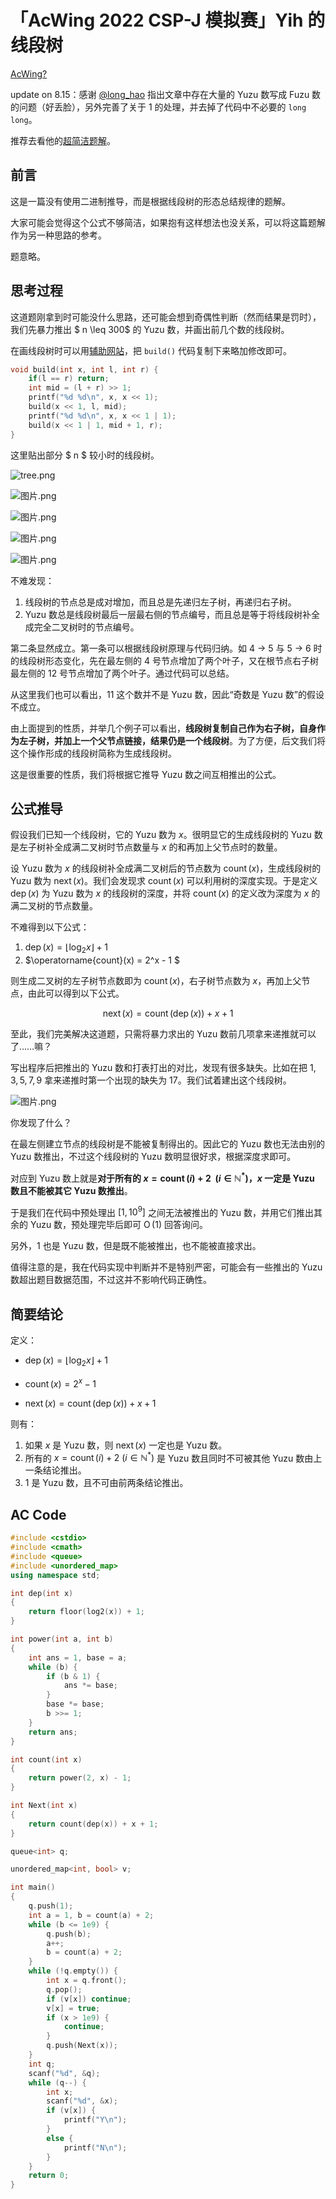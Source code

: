 # 「AcWing 2022 CSP-J 模拟赛」Yih 的线段树

[AcWing?](https://www.acwing.com/solution/content/132477/)

update on 8.15：感谢 [@long_hao](http://www.hifumi.cn) 指出文章中存在大量的 Yuzu 数写成 Fuzu 数的问题（好丢脸），另外完善了关于 $1$ 的处理，并去掉了代码中不必要的 `long long`。

推荐去看他的[超简洁题解](http://www.hifumi.cn/index.php/2022/08/14/acwing_csp-j2022_mo_ni_sai_4582_yih_de_xian_duan_shu/)。

## 前言

这是一篇没有使用二进制推导，而是根据线段树的形态总结规律的题解。

大家可能会觉得这个公式不够简洁，如果抱有这样想法也没关系，可以将这篇题解作为另一种思路的参考。

题意略。

## 思考过程

这道题刚拿到时可能没什么思路，还可能会想到奇偶性判断（然而结果是罚时），我们先暴力推出 $ n \leq 300$ 的 Yuzu 数，并画出前几个数的线段树。

在画线段树时可以用[辅助网站](https://csacademy.com/app/graph_editor/)，把 `build()` 代码复制下来略加修改即可。

```cpp
void build(int x, int l, int r) {
    if(l == r) return;
    int mid = (l + r) >> 1;
    printf("%d %d\n", x, x << 1);
    build(x << 1, l, mid);
    printf("%d %d\n", x, x << 1 | 1);
    build(x << 1 | 1, mid + 1, r);
}
```

这里贴出部分 $ n $ 较小时的线段树。

![tree.png](https://s2.loli.net/2022/08/14/AmCgY8EcKW5yfGq.png)

![图片.png](https://s2.loli.net/2022/08/14/yavugfLQ9lWYTZD.png)

![图片.png](https://s2.loli.net/2022/08/14/oLIhc3tM2zlO51f.png)

![图片.png](https://s2.loli.net/2022/08/14/oB8SOkG73WTbZs5.png)

![图片.png](https://s2.loli.net/2022/08/14/lDwIZe5WugNJ6i7.png)

不难发现：

1. 线段树的节点总是成对增加，而且总是先递归左子树，再递归右子树。
2. Yuzu 数总是线段树最后一层最右侧的节点编号，而且总是等于将线段树补全成完全二叉树时的节点编号。

第二条显然成立。第一条可以根据线段树原理与代码归纳。如 4 -> 5 与 5 -> 6 时的线段树形态变化，先在最左侧的 4 号节点增加了两个叶子，又在根节点右子树最左侧的 12 号节点增加了两个叶子。通过代码可以总结。

从这里我们也可以看出，$11$ 这个数并不是 Yuzu 数，因此“奇数是 Yuzu 数”的假设不成立。

由上面提到的性质，并举几个例子可以看出，**线段树复制自己作为右子树，自身作为左子树，并加上一个父节点链接，结果仍是一个线段树**。为了方便，后文我们将这个操作形成的线段树简称为生成线段树。

这是很重要的性质，我们将根据它推导 Yuzu 数之间互相推出的公式。

## 公式推导

假设我们已知一个线段树，它的 Yuzu 数为 $x$。很明显它的生成线段树的 Yuzu 数是左子树补全成满二叉树时节点数量与 $x$ 的和再加上父节点时的数量。

设 Yuzu 数为 $x$ 的线段树补全成满二叉树后的节点数为 $\operatorname{count}(x)$，生成线段树的 Yuzu 数为 $\operatorname{next}(x)$。我们会发现求 $\operatorname{count}(x)$ 可以利用树的深度实现。于是定义 $\operatorname{dep}(x)$ 为 Yuzu 数为 $x$ 的线段树的深度，并将 $\operatorname{count}(x)$ 的定义改为深度为 $x$ 的满二叉树的节点数量。

不难得到以下公式：

1. $\operatorname{dep}(x) = \lfloor \log_2x \rfloor + 1$
2. $\operatorname{count}(x) = 2^x - 1 $

则生成二叉树的左子树节点数即为 $\operatorname{count}(x)$，右子树节点数为 $x$，再加上父节点，由此可以得到以下公式。

$$
\operatorname{next}(x) = \operatorname{count}(\operatorname{dep}(x)) + x + 1
$$

至此，我们完美解决这道题，只需将暴力求出的 Yuzu 数前几项拿来递推就可以了……嘛？

写出程序后把推出的 Yuzu 数和打表打出的对比，发现有很多缺失。比如在把 $1, 3, 5, 7, 9$ 拿来递推时第一个出现的缺失为 $17$。我们试着建出这个线段树。

![图片.png](https://s2.loli.net/2022/08/14/G8qWA7p2XkMalgU.png)

你发现了什么？

在最左侧建立节点的线段树是不能被复制得出的。因此它的 Yuzu 数也无法由别的 Yuzu 数推出，不过这个线段树的 Yuzu 数明显很好求，根据深度求即可。

对应到 Yuzu 数上就是**对于所有的 $x = \operatorname{count}(i) + 2 \ \ (i \in \mathbb{N^*})$，$x$ 一定是 Yuzu 数且不能被其它 Yuzu 数推出**。

于是我们在代码中预处理出 $[1, 10^9]$ 之间无法被推出的 Yuzu 数，并用它们推出其余的 Yuzu 数，预处理完毕后即可 $\operatorname{O}(1)$ 回答询问。

另外，$1$ 也是 Yuzu 数，但是既不能被推出，也不能被直接求出。

值得注意的是，我在代码实现中判断并不是特别严密，可能会有一些推出的 Yuzu 数超出题目数据范围，不过这并不影响代码正确性。

## 简要结论

定义：

- $\operatorname{dep}(x) = \lfloor\log_2x\rfloor + 1$

- $\operatorname{count}(x) = 2^x - 1$

- $\operatorname{next}(x) = \operatorname{count}(\operatorname{dep}(x)) + x + 1$

则有：

1. 如果 $x$ 是 Yuzu 数，则 $\operatorname{next}(x)$ 一定也是 Yuzu 数。
2. 所有的 $x = \operatorname{count}(i) + 2 \ (i \in \mathbb{N^*})$ 是 Yuzu 数且同时不可被其他 Yuzu 数由上一条结论推出。
3. $1$ 是 Yuzu 数，且不可由前两条结论推出。

## AC Code
```cpp
#include <cstdio>
#include <cmath>
#include <queue>
#include <unordered_map>
using namespace std;

int dep(int x)
{
    return floor(log2(x)) + 1;
}

int power(int a, int b)
{
    int ans = 1, base = a;
    while (b) {
        if (b & 1) {
            ans *= base;
        }
        base *= base;
        b >>= 1;
    }
    return ans;
}

int count(int x)
{
    return power(2, x) - 1;
}

int Next(int x)
{
    return count(dep(x)) + x + 1;
}

queue<int> q;

unordered_map<int, bool> v;

int main()
{
    q.push(1);
    int a = 1, b = count(a) + 2;
    while (b <= 1e9) {
        q.push(b);
        a++;
        b = count(a) + 2;
    }
    while (!q.empty()) {
        int x = q.front();
        q.pop();
        if (v[x]) continue;
        v[x] = true;
        if (x > 1e9) {
            continue;
        }
        q.push(Next(x));
    }
    int q;
    scanf("%d", &q);
    while (q--) {
        int x;
        scanf("%d", &x);
        if (v[x]) {
            printf("Y\n");
        }
        else {
            printf("N\n");
        }
    }
    return 0;
}
```